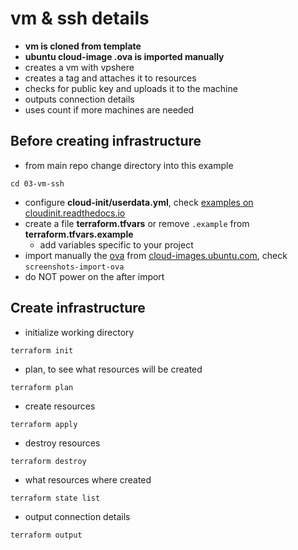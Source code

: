 # vm & ssh details
- __vm is cloned from template__
- __ubuntu cloud-image .ova is imported manually__
- creates a vm with vpshere
- creates a tag and attaches it to resources
- checks for public key and uploads it to the machine
- outputs connection details
- uses count if more machines are needed


## Before creating infrastructure
- from main repo change directory into this example
```
cd 03-vm-ssh
```
- configure __cloud-init/userdata.yml__,  check [examples on cloudinit.readthedocs.io](https://cloudinit.readthedocs.io/en/latest/topics/examples.html)
- create a file __terraform.tfvars__ or remove `.example` from __terraform.tfvars.example__
    - add variables specific to your project
- import manually the [ova](https://cloud-images.ubuntu.com/focal/current/focal-server-cloudimg-amd64.ova) from [cloud-images.ubuntu.com](https://cloud-images.ubuntu.com), check `screenshots-import-ova`
- do NOT power on the after import

## Create infrastructure
- initialize working directory
```
terraform init
```
- plan, to see what resources will be created
```
terraform plan
```

- create resources
```
terraform apply
```

- destroy resources
```
terraform destroy
```

- what resources where created
```
terraform state list
```

- output connection details
```
terraform output
```